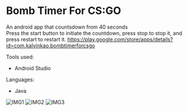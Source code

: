 # Bomb Timer For CS:GO
An android app that countsdown from 40 seconds <br>
Press the start button to initiate the countdown, press stop to stop it, and press restart to restart it.
https://play.google.com/store/apps/details?id=com.kalvinkao.bombtimerforcsgo

Tools used:
- Android Studio

Languages:
- Java

![IMG1](https://lh3.googleusercontent.com/XkiL6v7ztSYPs1Bv4E8K8fKaLCHY4jcSXvq4qwcpl13BR3C1pNzNbhk9REJ1m9ayNY0=w720-h310-rw)
![IMG2](https://lh3.googleusercontent.com/D4Xd3-3RRl1wk78lDHmrt1r3tdE9RMp-oWTIBWXbnkoiHL32bbzMM1T5sG5bYmp8EAc=w720-h310-rw)
![IMG3](https://lh3.googleusercontent.com/0Lnm27AotcF0y97W382IesZkdm0Z_dh231sQTBu688w80m-iw03CwppCn0yXABNKRYE=w720-h310-rw)
